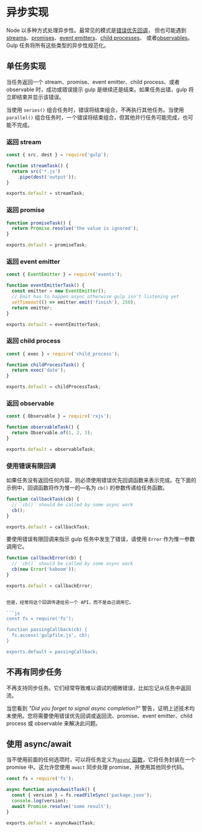 <!-- front-matter
id: async-completion
title: Async Completion
hide_title: true
sidebar_label: Async Completion
-->

# 异步实现

Node 以多种方式处理异步性。最常见的模式是[错误优先回调][node-api-error-first-callbacks]，
但也可能遇到 [streams][stream-docs]、[promises][promise-docs]、[event emitters][event-emitter-docs]、[child processes][child-process-docs]、
或者[observables][observable-docs]。Gulp 任务将所有这些类型的异步性规范化。

## 单任务实现

当任务返回一个 stream、promise、event emitter、child process、或者 observable 时，成功或错误提示 gulp 是继续还是结束。如果任务出错，gulp 将立即结束并显示该错误。

当使用 `series()` 组合任务时，错误将结束组合，不再执行其他任务。当使用 `parallel()` 组合任务时，一个错误将结束组合，但其他并行任务可能完成，也可能不完成。

### 返回 stream

```js
const { src, dest } = require('gulp');

function streamTask() {
  return src('*.js')
    .pipe(dest('output'));
}

exports.default = streamTask;
```

### 返回 promise

```js
function promiseTask() {
  return Promise.resolve('the value is ignored');
}

exports.default = promiseTask;
```

### 返回 event emitter

```js
const { EventEmitter } = require('events');

function eventEmitterTask() {
  const emitter = new EventEmitter();
  // Emit has to happen async otherwise gulp isn't listening yet
  setTimeout(() => emitter.emit('finish'), 250);
  return emitter;
}

exports.default = eventEmitterTask;
```

### 返回 child process

```js
const { exec } = require('child_process');

function childProcessTask() {
  return exec('date');
}

exports.default = childProcessTask;
```

### 返回 observable

```js
const { Observable } = require('rxjs');

function observableTask() {
  return Observable.of(1, 2, 3);
}

exports.default = observableTask;
```

### 使用错误有限回调

如果任务没有返回任何内容，则必须使用错误优先回调函数来表示完成。在下面的示例中，回调函数将作为惟一的—名为 `cb()` 的参数传递给任务函数。

```js
function callbackTask(cb) {
  // `cb()` should be called by some async work
  cb();
}

exports.default = callbackTask;
```

要使用错误有限回调来指示 gulp 任务中发生了错误，请使用 `Error` 作为惟一参数调用它。

```js
function callbackError(cb) {
  // `cb()` should be called by some async work
  cb(new Error('kaboom'));
}

exports.default = callbackError;
``

但是，经常将这个回调传递给另一个 API，而不是自己调用它。

```js
const fs = require('fs');

function passingCallback(cb) {
  fs.access('gulpfile.js', cb);
}

exports.default = passingCallback;
```

## 不再有同步任务

不再支持同步任务。它们经常导致难以调试的细微错误，比如忘记从任务中返回流。

当您看到 _"Did you forget to signal async completion?"_ 警告，证明上述技术均未使用。您将需要使用错误优先回调或返回流、promise、event emitter、child process 或 observable 来解决此问题。

## 使用 async/await

当不使用前面的任何选项时，可以将任务定义为[`async` 函数][async-await-docs]，它将任务封装在一个 promise 中。这允许您使用 `await` 同步处理 promise，并使用其他同步代码。

```js
const fs = require('fs');

async function asyncAwaitTask() {
  const { version } = fs.readFileSync('package.json');
  console.log(version);
  await Promise.resolve('some result');
}

exports.default = asyncAwaitTask;
```

[node-api-error-first-callbacks]: https://nodejs.org/api/errors.html#errors_error_first_callbacks
[stream-docs]: https://nodejs.org/api/stream.html#stream_stream
[promise-docs]: https://developer.mozilla.org/en-US/docs/Web/JavaScript/Guide/Using_promises
[event-emitter-docs]: https://nodejs.org/api/events.html#events_events
[child-process-docs]: https://nodejs.org/api/child_process.html#child_process_child_process
[observable-docs]: https://github.com/tc39/proposal-observable/blob/master/README.md
[async-await-docs]: https://developers.google.com/web/fundamentals/primers/async-functions
